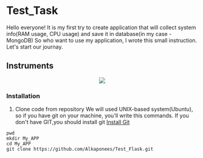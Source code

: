 # Test_Task 
Hello everyone! It is my first try to create application that will collect system info(RAM usage, CPU usage) and save it in database(in my case - MongoDB)
So who want to use my application, I wrote this small instruction. Let's start our journay.
## Instruments
<p align="center">
  <a href="https://skillicons.dev">
    <img src="https://skillicons.dev/icons?i=python,docker,flask,git,mongodb" />
  </a>
</p>

### Installation
1. Clone code from repository
We will used UNIX-based system(Ubuntu), so if you have git on your machine, you'll write this commands. 
If you don't have GIT,you should install git [Install Git](https://github.com/git-guides/install-git)
```
pwd 
mkdir My_APP
cd My_APP
git clone https://github.com/Alkaponees/Test_Flask.git
```

